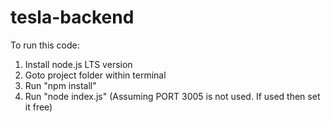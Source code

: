 # tesla-backend

To run this code:

1. Install node.js LTS version
2. Goto project folder within terminal
3. Run "npm install"
4. Run "node index.js" (Assuming PORT 3005 is not used. If used then set it free)
